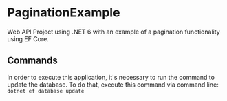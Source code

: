 # PaginationExample
Web API Project using .NET 6 with an example of a pagination functionality using EF Core.


## Commands
In order to execute this application, it's necessary to run the command to update the database. To do that, execute this command via command line: `dotnet ef database update`
